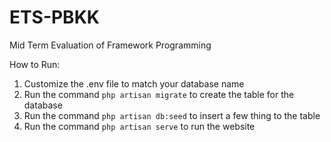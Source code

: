# ETS-PBKK
Mid Term Evaluation of Framework Programming

How to Run:
1. Customize the .env file to match your database name
2. Run the command `php artisan migrate` to create the table for the database
3. Run the command `php artisan db:seed` to insert a few thing to the table
4. Run the command `php artisan serve` to run the website

